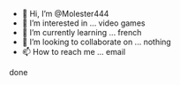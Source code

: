 - 👋 Hi, I’m @Molester444
- 👀 I’m interested in ... video games 
- 🌱 I’m currently learning ... french 
- 💞️ I’m looking to collaborate on ... nothing 
- 📫 How to reach me ... email 

<!---
Molester444/Molester444 is a ✨ special ✨ repository because its `README.md` (this file) appears on your GitHub profile.
You can click the Preview link to take a look at your changes.
--->
done
